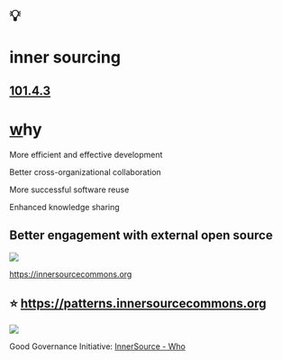 # 💡
# inner sourcing

[101.4.3](https://digital-sustainability.github.io/module-eoss-ospo101/module4/#applying-open-source-methodologies-internally)
--
# [w](https://digital-sustainability.github.io/module-eoss-ospo101/module4/#why-inner-source)hy

More efficient and effective development

Better cross-organizational collaboration

More successful software reuse

Enhanced knowledge sharing

Better engagement with external open source
--
![](https://innersourcecommons.org/images/logo.png)

https://innersourcecommons.org

⭐ https://patterns.innersourcecommons.org
--
![](https://ospo-alliance.org/images/logos/OSPO_Alliance_Logo_wide.svg)

Good Governance Initiative: [InnerSource - Who](https://ospo-alliance.org/ggi/innersource/)